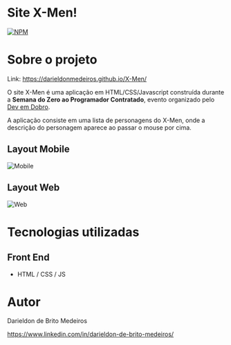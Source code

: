 # Site X-Men!
[![NPM](https://img.shields.io/npm/l/react)](https://github.com/DarieldonMedeiros/X-Men/blob/main/LICENSE)

# Sobre o projeto
Link: https://darieldonmedeiros.github.io/X-Men/

O site X-Men é uma aplicação em HTML/CSS/Javascript construída durante a **Semana do Zero ao Programador Contratado**, evento organizado pelo [Dev em Dobro](https://devemdobro.com/ "Site da Dev em Dobro").

A aplicação consiste em uma lista de personagens do X-Men, onde a descrição do personagem aparece ao passar o mouse por cima.

## Layout Mobile

![Mobile](https://github.com/DarieldonMedeiros/X-Men/blob/main/Assets/mobile.png)

## Layout Web

![Web](https://github.com/DarieldonMedeiros/X-Men/blob/main/Assets/web.png)


# Tecnologias utilizadas
## Front End
- HTML / CSS / JS

# Autor

Darieldon de Brito Medeiros

https://www.linkedin.com/in/darieldon-de-brito-medeiros/
  
